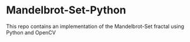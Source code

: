 # Mandelbrot-Set-Python
This repo contains an implementation of the Mandelbrot-Set fractal using Python and OpenCV
